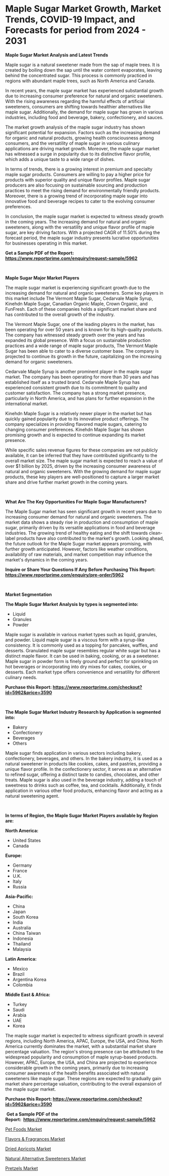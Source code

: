 <p><h1>Maple Sugar Market Growth, Market Trends, COVID-19 Impact, and Forecasts for period from 2024 - 2031</h1></p><p><strong>Maple Sugar Market Analysis and Latest Trends</strong></p>
<p><p>Maple sugar is a natural sweetener made from the sap of maple trees. It is created by boiling down the sap until the water content evaporates, leaving behind the concentrated sugar. This process is commonly practiced in regions with abundant maple trees, such as North America and Canada.</p><p>In recent years, the maple sugar market has experienced substantial growth due to increasing consumer preference for natural and organic sweeteners. With the rising awareness regarding the harmful effects of artificial sweeteners, consumers are shifting towards healthier alternatives like maple sugar. Additionally, the demand for maple sugar has grown in various industries, including food and beverage, bakery, confectionery, and sauces.</p><p>The market growth analysis of the maple sugar industry has shown significant potential for expansion. Factors such as the increasing demand for organic and natural products, growing health consciousness among consumers, and the versatility of maple sugar in various culinary applications are driving market growth. Moreover, the maple sugar market has witnessed a surge in popularity due to its distinctive flavor profile, which adds a unique taste to a wide range of dishes.</p><p>In terms of trends, there is a growing interest in premium and specialty maple sugar products. Consumers are willing to pay a higher price for products with superior quality and unique flavor profiles. Maple sugar producers are also focusing on sustainable sourcing and production practices to meet the rising demand for environmentally friendly products. Moreover, there is a growing trend of incorporating maple sugar into innovative food and beverage recipes to cater to the evolving consumer preferences.</p><p>In conclusion, the maple sugar market is expected to witness steady growth in the coming years. The increasing demand for natural and organic sweeteners, along with the versatility and unique flavor profile of maple sugar, are key driving factors. With a projected CAGR of 11.50% during the forecast period, the maple sugar industry presents lucrative opportunities for businesses operating in this market.</p></p>
<p><strong>Get a Sample PDF of the Report:&nbsp; <a href="https://www.reportprime.com/enquiry/request-sample/5962">https://www.reportprime.com/enquiry/request-sample/5962</a></strong></p>
<p>&nbsp;</p>
<p><strong>Maple Sugar Major Market Players</strong></p>
<p><p>The maple sugar market is experiencing significant growth due to the increasing demand for natural and organic sweeteners. Some key players in this market include The Vermont Maple Sugar, Cedarvale Maple Syrup, Kinehdn Maple Sugar, Canadian Organic Maple, Crown Organic, and FunFresh. Each of these companies holds a significant market share and has contributed to the overall growth of the industry.</p><p>The Vermont Maple Sugar, one of the leading players in the market, has been operating for over 50 years and is known for its high-quality products. The company has witnessed steady growth over the years and has expanded its global presence. With a focus on sustainable production practices and a wide range of maple sugar products, The Vermont Maple Sugar has been able to cater to a diverse customer base. The company is projected to continue its growth in the future, capitalizing on the increasing demand for organic sweeteners.</p><p>Cedarvale Maple Syrup is another prominent player in the maple sugar market. The company has been operating for more than 30 years and has established itself as a trusted brand. Cedarvale Maple Syrup has experienced consistent growth due to its commitment to quality and customer satisfaction. The company has a strong market presence, particularly in North America, and has plans for further expansion in the international market.</p><p>Kinehdn Maple Sugar is a relatively newer player in the market but has quickly gained popularity due to its innovative product offerings. The company specializes in providing flavored maple sugars, catering to changing consumer preferences. Kinehdn Maple Sugar has shown promising growth and is expected to continue expanding its market presence.</p><p>While specific sales revenue figures for these companies are not publicly available, it can be inferred that they have contributed significantly to the overall market size. The maple sugar market is expected to reach a value of over $1 billion by 2025, driven by the increasing consumer awareness of natural and organic sweeteners. With the growing demand for maple sugar products, these key players are well-positioned to capture a larger market share and drive further market growth in the coming years.</p></p>
<p>&nbsp;</p>
<p><strong>What Are The Key Opportunities For Maple Sugar Manufacturers?</strong></p>
<p><p>The Maple Sugar market has seen significant growth in recent years due to increasing consumer demand for natural and organic sweeteners. The market data shows a steady rise in production and consumption of maple sugar, primarily driven by its versatile applications in food and beverage industries. The growing trend of healthy eating and the shift towards clean-label products have also contributed to the market's growth. Looking ahead, the future outlook for the Maple Sugar market appears promising, with further growth anticipated. However, factors like weather conditions, availability of raw materials, and market competition may influence the market's dynamics in the coming years.</p></p>
<p><strong>Inquire or Share Your Questions If Any Before Purchasing This Report: <a href="https://www.reportprime.com/enquiry/pre-order/5962">https://www.reportprime.com/enquiry/pre-order/5962</a></strong></p>
<p>&nbsp;</p>
<p><strong>Market Segmentation</strong></p>
<p><strong>The Maple Sugar Market Analysis by types is segmented into:</strong></p>
<p><ul><li>Liquid</li><li>Granules</li><li>Powder</li></ul></p>
<p><p>Maple sugar is available in various market types such as liquid, granules, and powder. Liquid maple sugar is a viscous form with a syrup-like consistency. It is commonly used as a topping for pancakes, waffles, and desserts. Granulated maple sugar resembles regular white sugar but has a distinct maple flavor. It can be used in baking, cooking, or as a sweetener. Maple sugar in powder form is finely ground and perfect for sprinkling on hot beverages or incorporating into dry mixes for cakes, cookies, or desserts. Each market type offers convenience and versatility for different culinary needs.</p></p>
<p><strong>Purchase this Report:&nbsp;<a href="https://www.reportprime.com/checkout?id=5962&price=3590">https://www.reportprime.com/checkout?id=5962&price=3590</a></strong></p>
<p>&nbsp;</p>
<p><strong>The Maple Sugar Market Industry Research by Application is segmented into:</strong></p>
<p><ul><li>Bakery</li><li>Confectionery</li><li>Beverages</li><li>Others</li></ul></p>
<p><p>Maple sugar finds application in various sectors including bakery, confectionery, beverages, and others. In the bakery industry, it is used as a natural sweetener in products like cookies, cakes, and pastries, providing a unique flavor profile. In the confectionery sector, it serves as an alternative to refined sugar, offering a distinct taste to candies, chocolates, and other treats. Maple sugar is also used in the beverage industry, adding a touch of sweetness to drinks such as coffee, tea, and cocktails. Additionally, it finds application in various other food products, enhancing flavor and acting as a natural sweetening agent.</p></p>
<p>&nbsp;</p>
<p><strong>In terms of Region, the Maple Sugar Market Players available by Region are:</strong></p>
<p>
    <p> <strong> North America: </strong>
        <ul>
            <li>United States</li>
            <li>Canada</li>
        </ul>
        </p> 
    <p> <strong> Europe: </strong>
        <ul>
            <li>Germany</li>
            <li>France</li>
            <li>U.K.</li>
            <li>Italy</li>
            <li>Russia</li>
        </ul>
        </p> 
    <p> <strong> Asia-Pacific: </strong>
        <ul>
            <li>China</li>
            <li>Japan</li>
            <li>South Korea</li>
            <li>India</li>
            <li>Australia</li>
            <li>China Taiwan</li>
            <li>Indonesia</li>
            <li>Thailand</li>
            <li>Malaysia</li>
        </ul>
        </p> 
    <p> <strong> Latin America: </strong>
        <ul>
            <li>Mexico</li>
            <li>Brazil</li>
            <li>Argentina Korea</li>
            <li>Colombia</li>
        </ul>
        </p> 
    <p> <strong> Middle East & Africa: </strong>
        <ul>
            <li>Turkey</li>
            <li>Saudi</li>
            <li>Arabia</li>
            <li>UAE</li>
            <li>Korea</li>
        </ul>
    </p>
    </p>
<p><p>The maple sugar market is expected to witness significant growth in several regions, including North America, APAC, Europe, the USA, and China. North America currently dominates the market, with a substantial market share percentage valuation. The region's strong presence can be attributed to the widespread popularity and consumption of maple syrup-based products. However, APAC, Europe, the USA, and China are projected to experience considerable growth in the coming years, primarily due to increasing consumer awareness of the health benefits associated with natural sweeteners like maple sugar. These regions are expected to gradually gain market share percentage valuation, contributing to the overall expansion of the maple sugar market.</p></p>
<p><strong>Purchase this Report: <a href="https://www.reportprime.com/checkout?id=5962&price=3590">https://www.reportprime.com/checkout?id=5962&price=3590</a></strong></p>
<p>&nbsp;<strong>Get a Sample PDF of the Report:&nbsp;&nbsp;<a href="https://www.reportprime.com/enquiry/request-sample/5962">https://www.reportprime.com/enquiry/request-sample/5962</a></strong></p>
<p><strong></strong></p>
<p><p><a href="https://github.com/kosella/Market-Research-Report-List-1/blob/main/pet-foods-market.md">Pet Foods Market</a></p><p><a href="https://github.com/zeberleansnyderallisonwjfli/Market-Research-Report-List-1/blob/main/flavors-fragrances-market.md">Flavors & Fragrances Market</a></p><p><a href="https://github.com/nicoletavirag/Market-Research-Report-List-1/blob/main/dried-apricots-market.md">Dried Apricots Market</a></p><p><a href="https://github.com/arionmp/Market-Research-Report-List-1/blob/main/natural-alternative-sweeteners-market.md">Natural Alternative Sweeteners Market</a></p><p><a href="https://github.com/redneck06/Market-Research-Report-List-1/blob/main/pretzels-market.md">Pretzels Market</a></p></p>